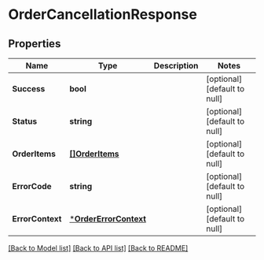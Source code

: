 # OrderCancellationResponse

## Properties
Name | Type | Description | Notes
------------ | ------------- | ------------- | -------------
**Success** | **bool** |  | [optional] [default to null]
**Status** | **string** |  | [optional] [default to null]
**OrderItems** | [**[]OrderItems**](OrderItems.md) |  | [optional] [default to null]
**ErrorCode** | **string** |  | [optional] [default to null]
**ErrorContext** | [***OrderErrorContext**](OrderErrorContext.md) |  | [optional] [default to null]

[[Back to Model list]](../README.md#documentation-for-models) [[Back to API list]](../README.md#documentation-for-api-endpoints) [[Back to README]](../README.md)


